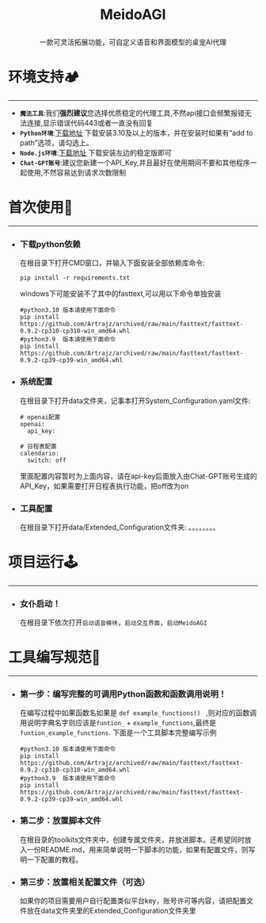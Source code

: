 
<h1><p align='center' >MeidoAGI</p></h1>

<p align='center' >一款可灵活拓展功能，可自定义语音和界面模型的桌宠AI代理</p>


#  环境支持🏕️
***
   
 * **`魔法工具`**:我们**强烈建议**您选择优质稳定的代理工具,不然api接口会频繁报错无法连接,显示错误代码443或者一直没有回复
 * **`Python环境`**:[下载地址](https://www.python.org/downloads/) 下载安装3.10及以上的版本，并在安装时如果有“add to path”选项，请勾选上。
 * **`Node.js环境`**:[下载地址](https://nodejs.org/zh-cn) 下载安装左边的稳定版即可
 * **`Chat-GPT账号`**:建议您新建一个API_Key,并且最好在使用期间不要和其他程序一起使用,不然容易达到请求次数限制

# 首次使用📝
***
* ### 下载python依赖
   在根目录下打开CMD窗口，并输入下面安装全部依赖库命令:
   ```
   pip install -r requirements.txt
   ```
   windows下可能安装不了其中的fasttext,可以用以下命令单独安装
   ```
   #python3.10 版本请使用下面命令
   pip install https://github.com/Artrajz/archived/raw/main/fasttext/fasttext-0.9.2-cp310-cp310-win_amd64.whl
   #python3.9  版本请使用下面命令
   pip install https://github.com/Artrajz/archived/raw/main/fasttext/fasttext-0.9.2-cp39-cp39-win_amd64.whl
   ```
* ### 系统配置
   在根目录下打开data文件夹，记事本打开System_Configuration.yaml文件:
   ```
   # openai配置
   openai:
     api_key:
   
   # 日程表配置
   calendario:
     switch: off
   ```
   里面配置内容暂时为上面内容，请在api-key后面放入由Chat-GPT账号生成的API_Key，如果需要打开日程表执行功能，把off改为on

* ### 工具配置
   在根目录下打开data/Extended_Configuration文件夹:
   。。。。。。。。

# 项目运行🕹️ 
***
* ### 女仆启动！
   在根目录下依次打开`启动语音模块`，`启动交互界面`，`启动MeidoAGI`

# 工具编写规范🧰 
***
* ### 第一步：编写完整的可调用Python函数和函数调用说明！
   在编写过程中如果函数名如果是 `def example_functions() ` ,则对应的函数调用说明字典名字则应该是`funtion_` + `example_functions`,最终是`funtion_example_functions`.
   下面是一个工具脚本完整编写示例
   ```
   #python3.10 版本请使用下面命令
   pip install https://github.com/Artrajz/archived/raw/main/fasttext/fasttext-0.9.2-cp310-cp310-win_amd64.whl
   #python3.9  版本请使用下面命令
   pip install https://github.com/Artrajz/archived/raw/main/fasttext/fasttext-0.9.2-cp39-cp39-win_amd64.whl
   ```
* ### 第二步：放置脚本文件
   在根目录的toolkits文件夹中，创建专属文件夹，并放进脚本。还希望同时放入一份README.md，用来简单说明一下脚本的功能，如果有配置文件，则写明一下配置的教程。



* ### 第三步：放置相关配置文件（可选）
   如果你的项目需要用户自行配置类似平台key，账号许可等内容，请把配置文件放在data文件夹里的Extended_Configuration文件夹里


